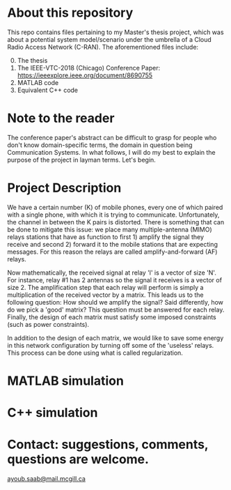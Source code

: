 # About this repository
This repo contains files pertaining to my Master's thesis project, which was about a potential system model/scenario under the umbrella of a Cloud Radio Access Network (C-RAN). The aforementioned files
include:


0) The thesis
1) The IEEE-VTC-2018 (Chicago) Conference Paper: https://ieeexplore.ieee.org/document/8690755
2) MATLAB code
3) Equivalent C++ code

# Note to the reader
The conference paper's abstract can be difficult to grasp for people who don't know domain-specific terms, the domain in question being Communication Systems. In what follows, I will do my best to explain the purpose of the project in layman terms. Let's begin.

# Project Description
We have a certain number (K) of mobile phones, every one of which paired with a single phone, with which it is trying to communicate. Unfortunately, the channel in between the K pairs is distorted. 
There is something that can be done to mitigate this issue: we place many multiple-antenna (MIMO) relays stations that have as function 
to first 1) amplify the signal they receive and second 2) forward it to the mobile stations that are expecting messages. For this reason
the relays are called amplify-and-forward (AF) relays.

Now mathematically, the received signal at relay 'l' is a vector of size 'N'. For instance, relay #1 has 2 antennas so the signal it 
receives is a vector of size 2. The amplification step that each relay will perform is simply a multiplication of the received vector by a matrix. 
This leads us to the following question: How should we amplify the signal? Said differently, how do we pick a 'good' matrix? 
This question must be answered for each relay. Finally, the design of each matrix must satisfy some imposed constraints (such as power constraints).

In addition to the design of each matrix, we would like to save some energy in this network configuration by turning off some of the 'useless' relays.
This process can be done using what is called regularization.


# MATLAB simulation

# C++ simulation

# Contact: suggestions, comments, questions are welcome.
ayoub.saab@mail.mcgill.ca
